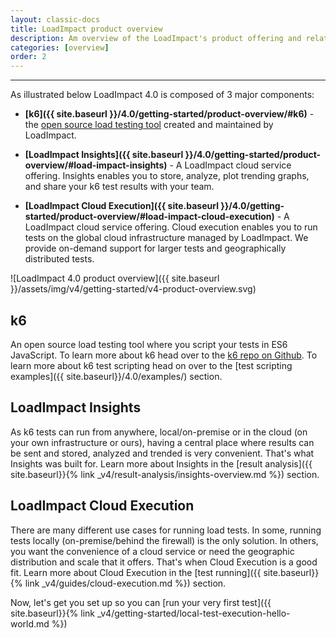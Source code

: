 ```yaml
---
layout: classic-docs
title: LoadImpact product overview
description: Am overview of the LoadImpact's product offering and related components
categories: [overview]
order: 2
---
```


***

As illustrated below LoadImpact 4.0 is composed of 3 major components:

- **[k6]({{ site.baseurl }}/4.0/getting-started/product-overview/#k6)** - the [open source load testing tool](https://github.com/loadimpact/k6) created and maintained by LoadImpact.

- **[LoadImpact Insights]({{ site.baseurl }}/4.0/getting-started/product-overview/#load-impact-insights)** - A LoadImpact cloud service offering. Insights enables you to store, analyze, plot trending graphs, and share your k6 test results with your team.

- **[LoadImpact Cloud Execution]({{ site.baseurl }}/4.0/getting-started/product-overview/#load-impact-cloud-execution)** - A LoadImpact cloud service offering. Cloud execution enables you to run tests on the global cloud infrastructure managed by LoadImpact. We provide on-demand support for larger tests and geographically distributed tests.

![LoadImpact 4.0 product overview]({{ site.baseurl }}/assets/img/v4/getting-started/v4-product-overview.svg)

## k6

An open source load testing tool where you script your tests in ES6 JavaScript. To learn more about k6 head over to the [k6 repo on Github](https://github.com/loadimpact/k6). To learn more about k6 test scripting head on over to the [test scripting examples]({{ site.baseurl}}/4.0/examples/) section.

## LoadImpact Insights

As k6 tests can run from anywhere, local/on-premise or in the cloud (on your own infrastructure or ours), having a central place where results can be sent and stored, analyzed and trended is very convenient. That's what Insights was built for. Learn more about Insights in the [result analysis]({{ site.baseurl}}{% link _v4/result-analysis/insights-overview.md %}) section.

## LoadImpact Cloud Execution

There are many different use cases for running load tests. In some, running tests locally (on-premise/behind the firewall) is the only solution. In others, you want the convenience of a cloud service or need the geographic distribution and scale that it offers. That's when Cloud Execution is a good fit. Learn more about Cloud Execution in the [test running]({{ site.baseurl}}{% link _v4/guides/cloud-execution.md %}) section.

Now, let's get you set up so you can [run your very first test]({{ site.baseurl}}{% link _v4/getting-started/local-test-execution-hello-world.md %})
<!--stackedit_data:
eyJoaXN0b3J5IjpbMTI1OTYyNTI3MSwtMTQ5Nzc1MjU2NV19
-->
